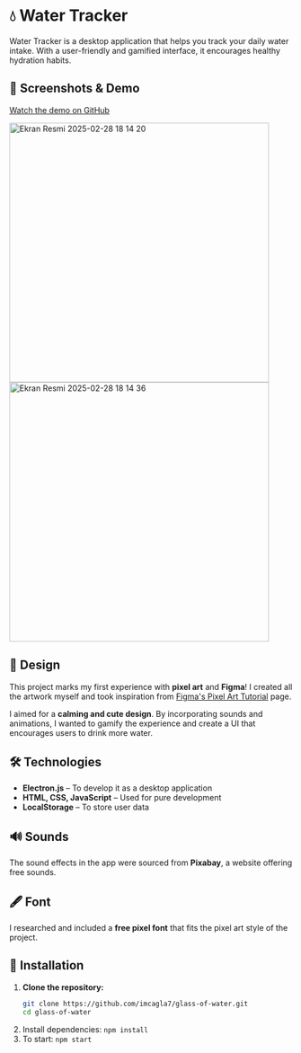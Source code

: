 # 💧 Water Tracker

Water Tracker is a desktop application that helps you track your daily water intake. With a user-friendly and gamified interface, it encourages healthy hydration habits.

## 🎥 Screenshots & Demo

[Watch the demo on GitHub](https://github.com/imcagla7/glass-of-water/issues/1)

<img width="462" alt="Ekran Resmi 2025-02-28 18 14 20" src="https://github.com/user-attachments/assets/f90f9df5-8829-4cab-8818-2cbe72f567dc" />

<img width="462" alt="Ekran Resmi 2025-02-28 18 14 36" src="https://github.com/user-attachments/assets/29bcbc3f-8235-41aa-a408-f7b7db513a74" />

## 🎨 Design

This project marks my first experience with **pixel art** and **Figma**! I created all the artwork myself and took inspiration from [Figma's Pixel Art Tutorial](https://help.figma.com/hc/en-us/articles/14794362149015-Create-pixel-art-in-Figma-Design) page.

I aimed for a **calming and cute design**. By incorporating sounds and animations, I wanted to gamify the experience and create a UI that encourages users to drink more water.

## 🛠️ Technologies

- **Electron.js** – To develop it as a desktop application
- **HTML, CSS, JavaScript** – Used for pure development
- **LocalStorage** – To store user data

## 🔊 Sounds

The sound effects in the app were sourced from **Pixabay**, a website offering free sounds.

## 🖋️ Font

I researched and included a **free pixel font** that fits the pixel art style of the project.

## 🚀 Installation

1. **Clone the repository:**
   ```sh
   git clone https://github.com/imcagla7/glass-of-water.git
   cd glass-of-water
   ```
2. Install dependencies: `npm install`
3. To start: `npm start`
